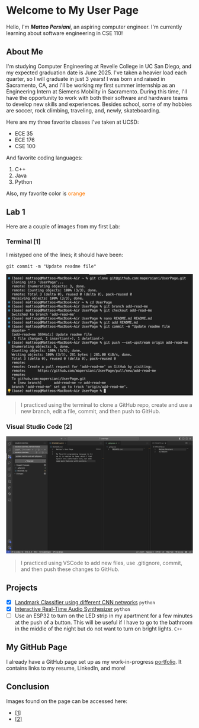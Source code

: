 # Welcome to My User Page

Hello, I'm ***Matteo Persiani***, an aspiring computer engineer. I'm currently learning about software engineering in CSE 110!

## About Me

I'm studying Computer Engineering at Revelle College in UC San Diego, and my expected graduation date is June 2025. I've taken a heavier load each quarter, so I will graduate in just 3 years! I was born and raised in Sacramento, CA, and I'll be working my first summer internship as an Engineering Intern at Siemens Mobility in Sacramento. During this time, I'll have the opportunity to work with both their software and hardware teams to develop new skills and experiences. Besides school, some of my hobbies are soccer, rock climbing, traveling, and, newly, skateboarding. 

Here are my three favorite classes I've taken at UCSD:
- ECE 35
- ECE 176
- CSE 100

And favorite coding languages:
1. C++
2. Java
3. Python

Also, my favorite color is <span style="color: rgb(255, 120, 0);">orange</span>
## Lab 1

Here are a couple of images from my first Lab: 

### Terminal [1]
I mistyped one of the lines; it should have been:
```
git commit -m "Update readme file"
```

![A screenshot of my terminal](Screenshots/terminal.png)
>I practiced using the terminal to clone a GitHub repo, create and use a new branch, edit a file, commit, and then push to GitHub.

### Visual Studio Code [2]

![A screenshot of my Visual Studio Code setup](Screenshots/vscode.png)
>I practiced using VSCode to add new files, use .gitignore, commit, and then push these changes to GitHub.

## Projects

- [X] [Landmark Classifier using different CNN networks](https://github.com/crae6/LandmarkClassifier) `python`
- [X] [Interactive Real-Time Audio Synthesizer](https://github.com/mapersiani/ECE45SynthEC) `python`
- [ ] Use an ESP32 to turn on the LED strip in my apartment for a few minutes at the push of a button. This will be useful if I have to go to the bathroom in the middle of the night but do not want to turn on bright lights. `C++`

## My GitHub Page

I already have a GitHub page set up as my work-in-progress [portfolio](https://mapersiani.github.io/home/). It contains links to my resume, LinkedIn, and more! 

## Conclusion

Images found on the page can be accessed here: 
- [[1]](Screenshots/terminal.png)
- [[2]](Screenshots/vscode.png) 
